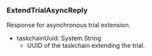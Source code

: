 ### ExtendTrialAsyncReply
Response for asynchronous trial extension.

- taskchainUuid: System.String
  - UUID of the taskchain extending the trial.
